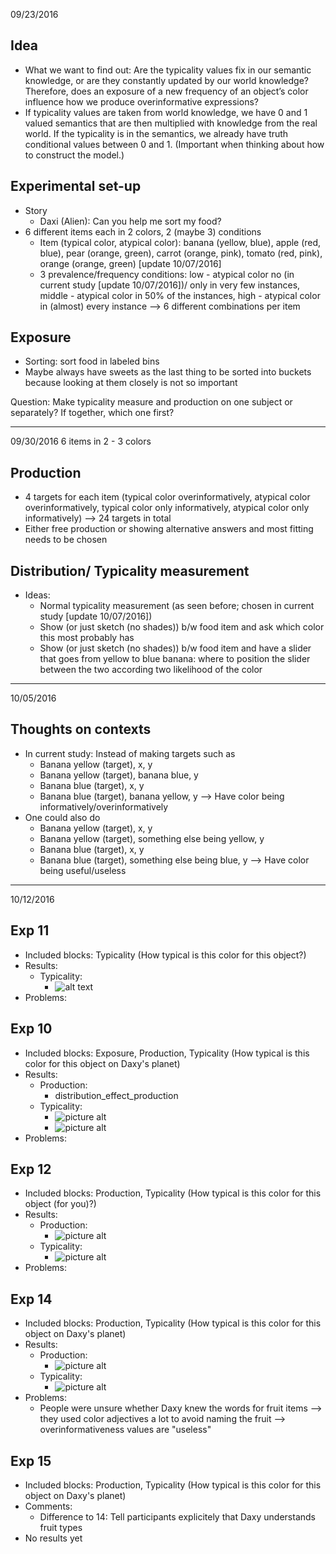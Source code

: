 09/23/2016
## Idea

- What we want to find out: Are the typicality values fix in our semantic knowledge, or are they constantly updated by our world knowledge? Therefore, does an exposure of a new frequency of an object’s color influence how we produce overinformative expressions?
- If typicality values are taken from world knowledge, we have 0 and 1 valued semantics that are then multiplied with knowledge from the real world. If the typicality is in the semantics, we already have truth conditional values between 0 and 1. (Important when thinking about how to construct the model.)

## Experimental set-up

- Story
    - Daxi (Alien): Can you help me sort my food?
- 6 different items each in 2 colors, 2 (maybe 3) conditions
    - Item (typical color, atypical color): banana (yellow, blue), apple (red, blue), pear (orange, green), carrot (orange, pink), tomato (red, pink), orange (orange, green) [update 10/07/2016]
    - 3 prevalence/frequency conditions: low - atypical color no (in current study [update 10/07/2016])/ only in very few instances, middle - atypical color in 50% of the instances, high - atypical color in (almost) every instance
    -—>  6 different combinations per item

## Exposure

- Sorting: sort food in labeled bins
- Maybe always have sweets as the last thing to be sorted into buckets because looking at them closely is not so important

Question: Make typicality measure and production on one subject or separately? If together, which one first?

_________________
09/30/2016
6 items in 2 - 3 colors

## Production

- 4 targets for each item (typical color overinformatively, atypical color overinformatively, typical color only informatively, atypical color only informatively) —> 24 targets in total
- Either free production or showing alternative answers and most fitting needs to be chosen

## Distribution/ Typicality measurement

- Ideas:
    - Normal typicality measurement (as seen before; chosen in current study [update 10/07/2016])
    - Show (or just sketch (no shades)) b/w food item and ask which color this most probably has
    - Show (or just sketch (no shades)) b/w food item and have a slider that goes from yellow to blue banana: where to position the slider between the two according two likelihood of the color

_________________
10/05/2016
## Thoughts on contexts

- In current study: Instead of making targets such as
    - Banana yellow (target), x, y
    - Banana yellow (target), banana blue, y
    - Banana blue (target), x, y
    - Banana blue (target), banana yellow, y
—> Have color being informatively/overinformatively
- One could also do
    - Banana yellow (target), x, y
    - Banana yellow (target), something else being yellow, y
    - Banana blue (target), x, y
    - Banana blue (target), something else being blue, y
—> Have color being useful/useless

_________________
10/12/2016
## Exp 11

- Included blocks: Typicality (How typical is this color for this object?)
- Results:
    - Typicality:
        - ![alt text](https://github.com/thegricean/overinformativeness/tree/master/experiments/11_color_norming/results/graphs/typicalities.png)
- Problems:


## Exp 10

- Included blocks: Exposure, Production, Typicality (How typical is this color for this object on Daxy's planet)
- Results:
    - Production:
        - distribution_effect_production
    - Typicality:
        - ![picture alt](https://github.com/thegricean/overinformativeness/tree/master/experiments/10_distributional_learning/results/graphs/meantypicality.png)
        - ![picture alt](https://github.com/thegricean/overinformativeness/tree/master/experiments/10_distributional_learning/results/graphs/meantypicality_byitem.png)
- Problems:


## Exp 12

- Included blocks: Production, Typicality (How typical is this color for this object (for you)?)
- Results:
    - Production:
        - ![picture alt](https://github.com/thegricean/overinformativeness/tree/master/experiments/12_production_calibration/results/graphs/distribution_effect_production.png)
    - Typicality:
        - ![picture alt](https://github.com/thegricean/overinformativeness/tree/master/experiments/12_production_calibration/results/graphs/meantypicality_byitem.png)
- Problems:


## Exp 14

- Included blocks: Production, Typicality (How typical is this color for this object on Daxy's planet)
- Results:
    - Production:
        - ![picture alt](https://github.com/thegricean/overinformativeness/tree/master/experiments/14_production_calibration_dtyp/results/graphs/distribution_effect_production.png)
    - Typicality:
        - ![picture alt](https://github.com/thegricean/overinformativeness/tree/master/experiments/14_production_calibration_dtyp/results/graphs/meantypicality_byitem.png)
- Problems:
    - People were unsure whether Daxy knew the words for fruit items
    --> they used color adjectives a lot to avoid naming the fruit 
    --> overinformativeness values are "useless"


## Exp 15

- Included blocks: Production, Typicality (How typical is this color for this object on Daxy's planet)
- Comments: 
    - Difference to 14: Tell participants explicitely that Daxy understands fruit types
- No results yet












